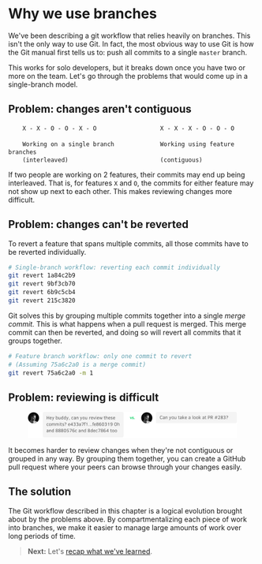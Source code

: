 # Why we use branches

We've been describing a git workflow that relies heavily on branches. This isn't the only way to use Git. In fact, the most obvious way to use Git is how the Git manual first tells us to: push all commits to a single `master` branch.

This works for solo developers, but it breaks down once you have two or more on the team. Let's go through the problems that would come up in a single-branch model.

## Problem: changes aren't contiguous

```
    X - X - O - O - X - O                  X - X - X - O - O - O

    Working on a single branch             Working using feature branches
    (interleaved)                          (contiguous)
```

If two people are working on 2 features, their commits may end up being interleaved. That is, for features `X` and `O`, the commits for either feature may not show up next to each other. This makes reviewing changes more difficult.

## Problem: changes can't be reverted

To revert a feature that spans multiple commits, all those commits have to be reverted individually.

```sh
# Single-branch workflow: reverting each commit individually
git revert 1a84c2b9
git revert 9bf3cb70
git revert 6b9c5cb4
git revert 215c3820
```

Git solves this by grouping multiple commits together into a single *merge commit.* This is what happens when a pull request is merged. This merge commit can then be reverted, and doing so will revert all commits that it groups together.

```sh
# Feature branch workflow: only one commit to revert
# (Assuming 75a6c2a0 is a merge commit)
git revert 75a6c2a0 -m 1
```

## Problem: reviewing is difficult

<figure class='-bordered'>
<img src='../images/commit-reviewing.png' alt='Commit reviewing message screenshot'>
</figure>

It becomes harder to review changes when they're not contiguous or grouped in any way. By grouping them together, you can create a GitHub pull request where your peers can browse through your changes easily.

## The solution

The Git workflow described in this chapter is a logical evolution brought about by the problems above. By compartmentalizing each piece of work into branches, we make it easier to manage large amounts of work over long periods of time.

> **Next:** Let's [recap what we've learned](summary.md).
